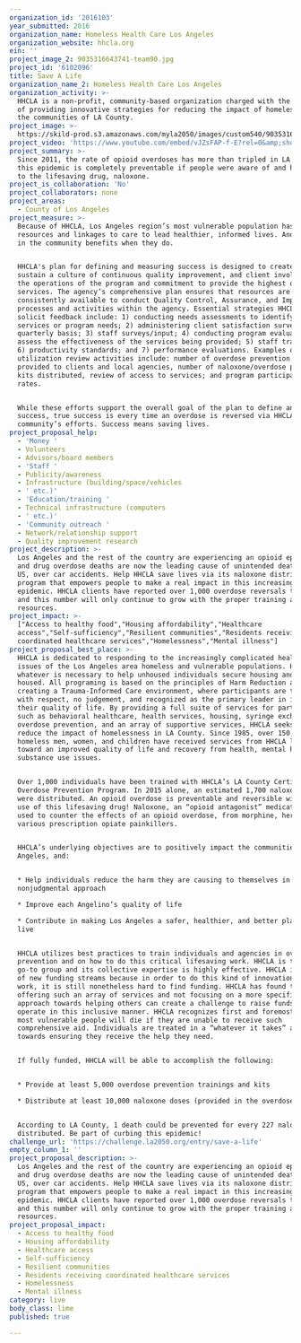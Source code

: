 ```yaml
---
organization_id: '2016103'
year_submitted: 2016
organization_name: Homeless Health Care Los Angeles
organization_website: hhcla.org
ein: ''
project_image_2: 9035316643741-team90.jpg
project_id: '6102096'
title: Save A Life
organization_name_2: Homeless Health Care Los Angeles
organization_activity: >-
  HHCLA is a non-profit, community-based organization charged with the mission
  of providing innovative strategies for reducing the impact of homelessness in
  the communities of LA County.
project_image: >-
  https://skild-prod.s3.amazonaws.com/myla2050/images/custom540/9035316643741-team90.jpg
project_video: 'https://www.youtube.com/embed/vJZsFAP-f-E?rel=0&amp;showinfo=0'
project_summary: >-
  Since 2011, the rate of opioid overdoses has more than tripled in LA County;
  this epidemic is completely preventable if people were aware of and had access
  to the lifesaving drug, naloxone.
project_is_collaboration: 'No'
project_collaborators: none
project_areas:
  - County of Los Angeles
project_measure: >-
  Because of HHCLA, Los Angeles region’s most vulnerable population has the
  resources and linkages to care to lead healthier, informed lives. And everyone
  in the community benefits when they do.


  HHCLA's plan for defining and measuring success is designed to create and
  sustain a culture of continuous quality improvement, and client involvement in
  the operations of the program and commitment to provide the highest quality
  services. The agency’s comprehensive plan ensures that resources are
  consistently available to conduct Quality Control, Assurance, and Improvement
  processes and activities within the agency. Essential strategies HHCLA uses to
  solicit feedback include: 1) conducting needs assessments to identify gaps in
  services or program needs; 2) administering client satisfaction surveys on a
  quarterly basis; 3) staff surveys/input; 4) conducting program evaluations to
  assess the effectiveness of the services being provided; 5) staff trainings;
  6) productivity standards; and 7) performance evaluations. Examples of
  utilization review activities include: number of overdose prevention trainings
  provided to clients and local agencies, number of naloxone/overdose prevention
  kits distributed, review of access to services; and program participation
  rates.


  While these efforts support the overall goal of the plan to define and measure
  success, true success is every time an overdose is reversed via HHCLA and the
  community’s efforts. Success means saving lives.
project_proposal_help:
  - 'Money '
  - Volunteers
  - Advisors/board members
  - 'Staff '
  - Publicity/awareness
  - Infrastructure (building/space/vehicles
  - ' etc.)'
  - 'Education/training '
  - Technical infrastructure (computers
  - ' etc.)'
  - 'Community outreach '
  - Network/relationship support
  - Quality improvement research
project_description: >-
  Los Angeles and the rest of the country are experiencing an opioid epidemic,
  and drug overdose deaths are now the leading cause of unintended death in the
  US, over car accidents. Help HHCLA save lives via its naloxone distribution
  program that empowers people to make a real impact in this increasing
  epidemic. HHCLA clients have reported over 1,000 overdose reversals to date
  and this number will only continue to grow with the proper training and
  resources.
project_impact: >-
  ["Access to healthy food","Housing affordability","Healthcare
  access","Self-sufficiency","Resilient communities","Residents receiving
  coordinated healthcare services","Homelessness","Mental illness"]
project_proposal_best_place: >-
  HHCLA is dedicated to responding to the increasingly complicated health care
  issues of the Los Angeles area homeless and vulnerable populations. HHCLA does
  whatever is necessary to help unhoused individuals secure housing and to stay
  housed. All programing is based on the principles of Harm Reduction and
  creating a Trauma-Informed Care environment, where participants are treated
  with respect, no judgement, and recognized as the primary leader in improving
  their quality of life. By providing a full suite of services for participants—
  such as behavioral healthcare, health services, housing, syringe exchange,
  overdose prevention, and an array of supportive services, HHCLA seeks to
  reduce the impact of homelessness in LA County. Since 1985, over 150,000
  homeless men, women, and children have received services from HHCLA leading
  toward an improved quality of life and recovery from health, mental health and
  substance use issues.


  Over 1,000 individuals have been trained with HHCLA’s LA County Certified
  Overdose Prevention Program. In 2015 alone, an estimated 1,700 naloxone kits
  were distributed. An opioid overdose is preventable and reversible with the
  use of this lifesaving drug! Naloxone, an “opioid antagonist” medication is
  used to counter the effects of an opioid overdose, from morphine, heroin, or
  various prescription opiate painkillers.


  HHCLA’s underlying objectives are to positively impact the communities of Los
  Angeles, and:


  * Help individuals reduce the harm they are causing to themselves in a
  nonjudgmental approach

  * Improve each Angelino’s quality of life

  * Contribute in making Los Angeles a safer, healthier, and better place to
  live


  HHCLA utilizes best practices to train individuals and agencies in overdose
  prevention and on how to do this critical lifesaving work. HHCLA is to the
  go-to group and its collective expertise is highly effective. HHCLA is in need
  of new funding streams because in order to do this kind of innovation and
  work, it is still nonetheless hard to find funding. HHCLA has found that
  offering such an array of services and not focusing on a more specific one-way
  approach towards helping others can create a challenge to raise funds to
  operate in this inclusive manner. HHCLA recognizes first and foremost that the
  most vulnerable people will die if they are unable to receive such
  comprehensive aid. Individuals are treated in a “whatever it takes” approach
  towards ensuring they receive the help they need. 


  If fully funded, HHCLA will be able to accomplish the following: 


  * Provide at least 5,000 overdose prevention trainings and kits 

  * Distribute at least 10,000 naloxone doses (provided in the overdose kit)


  According to LA County, 1 death could be prevented for every 227 naloxone kits
  distributed. Be part of curbing this epidemic!
challenge_url: 'https://challenge.la2050.org/entry/save-a-life'
empty_column_1: ''
project_proposal_description: >-
  Los Angeles and the rest of the country are experiencing an opioid epidemic,
  and drug overdose deaths are now the leading cause of unintended death in the
  US, over car accidents. Help HHCLA save lives via its naloxone distribution
  program that empowers people to make a real impact in this increasing
  epidemic. HHCLA clients have reported over 1,000 overdose reversals to date
  and this number will only continue to grow with the proper training and
  resources.
project_proposal_impact:
  - Access to healthy food
  - Housing affordability
  - Healthcare access
  - Self-sufficiency
  - Resilient communities
  - Residents receiving coordinated healthcare services
  - Homelessness
  - Mental illness
category: live
body_class: lime
published: true

---
```

